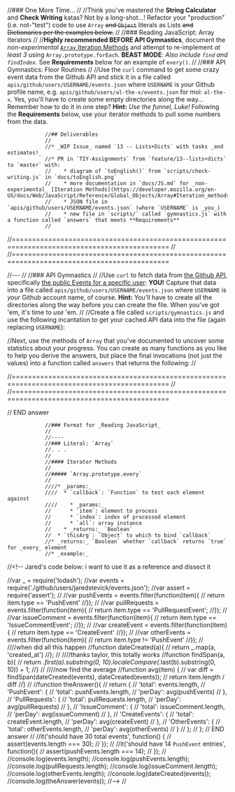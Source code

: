  //### One More Time...
                //
                //Think you've mastered the **String Calculator** and **Check Writing** katas? Not by a long-shot...! Refactor your "production" (i.e. not-"test") code to use `Array` ~~and `Object`~~ literals as Lists ~~and Dictionaries per the examples below.~~
                //
                //### Reading JavaScript: Array Iterators
                //
                //**Highly recommended BEFORE API Gymnastics**, document the _non-experimental_ [`Array` Iteration Methods](https://developer.mozilla.org/en-US/docs/Web/JavaScript/Reference/Global_Objects/Array#Iteration_methods) and attempt to re-implement _at least 3_ using `Array.prototype.forEach`. **BEAST MODE**: _Also include `find` and `findIndex`._ See **Requirements** below for an example of `every()`.
                //
                //### API Gymnastics: Floor Routines
                //
                //Use the `curl` command to get some crazy event data from the Github API and stick it in a file called `apis/github/users/USERNAME/events.json` where `USERNAME` is _your_ Github profile name, e.g. `apis/github/users/al-the-x/events.json` for moi: `al-the-x`. Yes, you'll have to create some empty directories along the way... Remember how to do it in one step? **Hint:** _Use the funnel, Luke!_ Following the **Requirements** below, use your iterator methods to pull some numbers from the data.

                //## Deliverables
                //
                //* _WIP Issue_ named `13 -- Lists+Dicts` with tasks _and estimates!_
                //* PR in `TIY-Assignments` from `feature/13--lists+dicts` to `master` with:
                //    * diagram of `toEnglish()` from `scripts/check-writing.js` in `docs/toEnglish.png`
                //    * more documentation in `docs/JS.md` for _non-experimental_ [Iteration Methods](https://developer.mozilla.org/en-US/docs/Web/JavaScript/Reference/Global_Objects/Array#Iteration_methods)
                //    * JSON file in `apis/github/users/USERNAME/events.json` (where `USERNAME` is _you_)
                //    * new file in `scripts/` called `gymnastics.js` with a function called `answers` that meets **Requirements**
                //
//=============================================================================================
//
//=============================================================================================

//---
//
//### API Gymnastics
//
//Use `curl` to fetch data from [the Github API](http://developer.github.com/v3), specifically [the public Events for a specific user](https://developer.github.com/v3/activity/events/#list-public-events-performed-by-a-user): **YOU!** Capture that data into a file called `apis/github/users/USERNAME/events.json` where `USERNAME` is _your_ Github account name, of course. **Hint:** You'll have to create all the directories along the way before you can create the file. When you've got 'em, it's time to _use_ 'em.
//
//Create a file called `scripts/gymnastics.js` and use the following incantation to get your cached API data into the file (again replacing `USERNAME`):

//Next, use the methods of `Array` that you've documented to uncover some statistics about your progress. You can create as many functions as you like to help you derive the answers, but place the final invocations (not just the values) into a function called `answers` that returns the following:
//

//=============================================================================================
//
//=============================================================================================

// END answer




                //### Format for _Reading JavaScript_
                //
                //----
                //### Literal: `Array`
                //. . .
                //
                //#### Iterator Methods
                //
                //##### `Array.prototype.every`
                //
                ////* _params:_
                ////  * `callback`: `Function` to test each element against
                ////    * _params:_
                //      * `item`: element to process
                //      * `index`: index of processed element
                //      * `all`: array instance
                //    * _returns:_ `Boolean`
                //  * `thisArg`: `Object` to which to bind `callback`
                //* _returns:_ `Boolean` whether `callback` returns `true` for _every_ element
                //* _example:_

//<!-- Jared's code below: i want to use it as a reference and dissect it


//var _ = require('lodash');
//var events = require('./github/users/jaredstevick/events.json');
//var assert = require('assert');
//
//var pushEvents = events.filter(function(item){
//	return item.type == 'PushEvent'
//});
//
//var pullRequests = events.filter(function(item){
//    return item.type == 'PullRequestEvent';
//});
//
//var issueComment = events.filter(function(item){
//    return item.type == 'IssueCommentEvent';
//});
//
//var createEvent = events.filter(function(item){
//	return item.type == 'CreateEvent'
//});
//
//var otherEvents = events.filter(function(item){
//	return item.type != 'PushEvent'
//});
//
////when did all this happen
//function dateCreated(a){ 
//	return _.map(a, 'created_at')
//};
//
////thanks taylor, this totally works
//function findSpan(a, b){
//	return _.first(a).substring(0, 10).localeCompare(_.last(b).substring(0, 10)) + 1;
//}
//
////now find the average
//function avg(item) {
//	var diff = findSpan(dateCreated(events), dateCreated(events));
//	return item.length / diff
//}
//
//function theAnswer(){
//   	return {
//    'total': events.length,
//    'PushEvent': {
//    	'total': pushEvents.length,
//       	'perDay': avg(pushEvents)
//    },
//    'PullRequests': {
//    	'total': pullRequests.length,
//    	'perDay': avg(pullRequests)
//    },
//    'IssueComment': {
//    	'total': issueComment.length,
//    	'perDay': avg(issueComment)
//    },
//	'CreateEvents': {
//		'total': createEvent.length,
//		'perDay': avg(createEvent)
//	},
//     'OtherEvents': {
//       'total': otherEvents.length,
//       'perDay': avg(otherEvents)
//     }
//   };
// }; // END answer 
//
//it('should have 30 total events', function() {
//    assert(events.length === 30);
//    });
//
//it('should have 14 `PushEvent` entries', function(){
//    assert(pushEvents.length === 14);
//    });
//
//console.log(events.length);
//console.log(pushEvents.length);
//console.log(pullRequests.length);
//console.log(issueComment.length);
//console.log(otherEvents.length);
//console.log(dateCreated(events));
//console.log(theAnswer(events));
//-->
//
